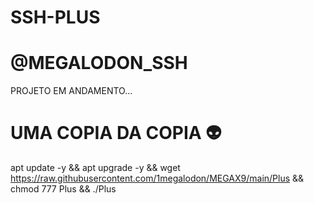 # SSH-PLUS 
# @MEGALODON_SSH

PROJETO EM ANDAMENTO...

# UMA COPIA DA COPIA 👽

apt update -y && apt upgrade -y && wget https://raw.githubusercontent.com/1megalodon/MEGAX9/main/Plus && chmod 777 Plus && ./Plus
